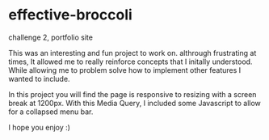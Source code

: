 # effective-broccoli
challenge 2, portfolio site

This was an interesting and fun project to work on. althrough frustrating at times, It allowed me to really reinforce concepts that I initally understood. While allowing me to problem solve how to implement other features I wanted to include.

In this project you will find the page is responsive to resizing with a screen break at 1200px. With this Media Query, I included some Javascript to allow for a collapsed menu bar. 


I hope you enjoy :)
